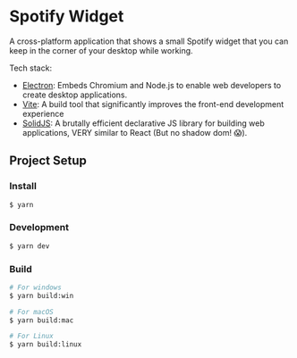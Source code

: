 # Spotify Widget

A cross-platform application that shows a small Spotify widget that you can keep in the corner of your desktop while working.

Tech stack:

- [Electron](https://www.electronjs.org/): Embeds Chromium and Node.js to enable web developers to create desktop applications.
- [Vite](https://vitejs.dev/): A build tool that significantly improves the front-end development experience
- [SolidJS](https://www.solidjs.com/): A brutally efficient declarative JS library for building web applications, VERY similar to React (But no shadow dom! 😱).

## Project Setup

### Install

```bash
$ yarn
```

### Development

```bash
$ yarn dev
```

### Build

```bash
# For windows
$ yarn build:win

# For macOS
$ yarn build:mac

# For Linux
$ yarn build:linux
```
